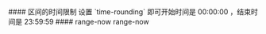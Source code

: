 <cn>
#### 区间的时间限制
设置 `time-rounding` 即可开始时间是 00:00:00 ，结束时间是 23:59:59
</cn>

<us>
#### range-now
range-now
</us>
